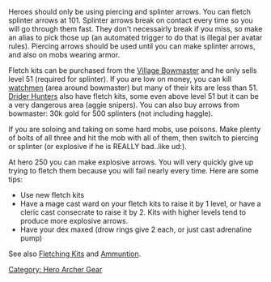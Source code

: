 Heroes should only be using piercing and splinter arrows. You can fletch
splinter arrows at 101. Splinter arrows break on contact every time so
you will go through them fast. They don't necessairly break if you miss,
so make an alias to pick those up (an automated trigger to do that is
illegal per avatar rules). Piercing arrows should be used until you can
make splinter arrows, and also on mobs wearing armor.

Fletch kits can be purchased from the [Village
Bowmaster](Village_Bowmaster "wikilink") and he only sells level 51
(required for splinter). If you are low on money, you can kill
[watchmen](Watchman.md "wikilink") (area around bowmaster) but many of
their kits are less than 51. [Drider Hunters](Drider_Hunter "wikilink")
also have fletch kits, some even above level 51 but it can be a very
dangerous area (aggie snipers). You can also buy arrows from bowmaster:
30k gold for 500 splinters (not including haggle).

If you are soloing and taking on some hard mobs, use poisons. Make
plenty of bolts of all three and hit the mob with all of them, then
switch to piercing or splinter (or explosive if he is REALLY bad..like
ud:).

At hero 250 you can make explosive arrows. You will very quickly give up
trying to fletch them because you will fail nearly every time. Here are
some tips:

-   Use new fletch kits
-   Have a mage cast ward on your fletch kits to raise it by 1 level, or
    have a cleric cast consecrate to raise it by 2. Kits with higher
    levels tend to produce more explosive arrows.
-   Have your dex maxed (drow rings give 2 each, or just cast adrenaline
    pump)

See also [Fletching Kits](Fletching_Tools_And_Materials.md "wikilink")
and [Ammuntion](:Category:_Ammunition.md "wikilink").

[Category: Hero Archer Gear](Category:_Hero_Archer_Gear "wikilink")
